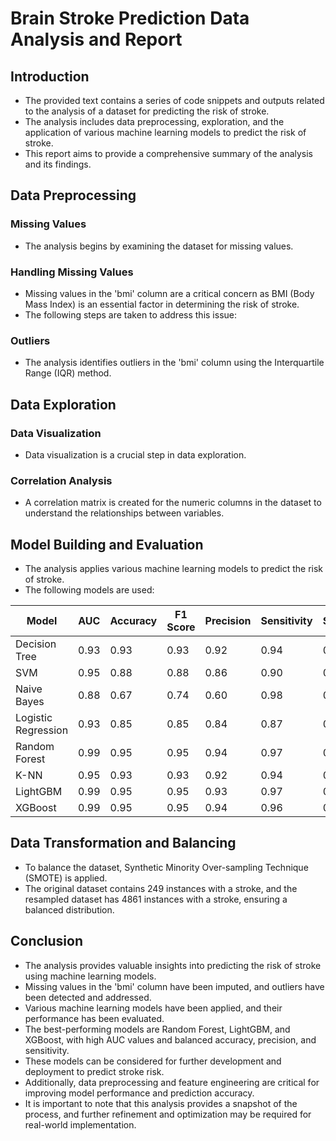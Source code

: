 # Brain Stroke Prediction Data Analysis and Report

## Introduction

- The provided text contains a series of code snippets and outputs related to the analysis of a dataset for predicting the risk of stroke.
- The analysis includes data preprocessing, exploration, and the application of various machine learning models to predict the risk of stroke.
- This report aims to provide a comprehensive summary of the analysis and its findings.

## Data Preprocessing

### Missing Values

- The analysis begins by examining the dataset for missing values.

### Handling Missing Values

- Missing values in the 'bmi' column are a critical concern as BMI (Body Mass Index) is an essential factor in determining the risk of stroke.
- The following steps are taken to address this issue:

### Outliers

- The analysis identifies outliers in the 'bmi' column using the Interquartile Range (IQR) method.

## Data Exploration

### Data Visualization

- Data visualization is a crucial step in data exploration.

### Correlation Analysis

- A correlation matrix is created for the numeric columns in the dataset to understand the relationships between variables.

## Model Building and Evaluation

- The analysis applies various machine learning models to predict the risk of stroke.
- The following models are used:

| Model            | AUC  | Accuracy | F1 Score | Precision | Sensitivity | Specificity |
|------------------|------|----------|----------|-----------|-------------|-------------|
| Decision Tree    | 0.93 | 0.93     | 0.93     | 0.92      | 0.94        | 0.91        |
| SVM              | 0.95 | 0.88     | 0.88     | 0.86      | 0.90        | 0.85        |
| Naive Bayes      | 0.88 | 0.67     | 0.74     | 0.60      | 0.98        | 0.36        |
| Logistic Regression | 0.93 | 0.85 | 0.85 | 0.84 | 0.87 | 0.84 |
| Random Forest    | 0.99 | 0.95     | 0.95     | 0.94      | 0.97        | 0.94        |
| K-NN             | 0.95 | 0.93     | 0.93     | 0.92      | 0.94        | 0.92        |
| LightGBM         | 0.99 | 0.95     | 0.95     | 0.93      | 0.97        | 0.93        |
| XGBoost          | 0.99 | 0.95     | 0.95     | 0.94      | 0.96        | 0.94        |

## Data Transformation and Balancing

- To balance the dataset, Synthetic Minority Over-sampling Technique (SMOTE) is applied.
- The original dataset contains 249 instances with a stroke, and the resampled dataset has 4861 instances with a stroke, ensuring a balanced distribution.

## Conclusion

- The analysis provides valuable insights into predicting the risk of stroke using machine learning models.
- Missing values in the 'bmi' column have been imputed, and outliers have been detected and addressed.
- Various machine learning models have been applied, and their performance has been evaluated.
- The best-performing models are Random Forest, LightGBM, and XGBoost, with high AUC values and balanced accuracy, precision, and sensitivity.
- These models can be considered for further development and deployment to predict stroke risk.
- Additionally, data preprocessing and feature engineering are critical for improving model performance and prediction accuracy.
- It is important to note that this analysis provides a snapshot of the process, and further refinement and optimization may be required for real-world implementation.

